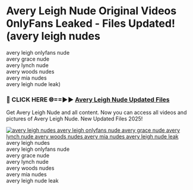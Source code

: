 # Avery Leigh Nude Original Videos 0nlyFans Leaked - Files Updated! (avery leigh nudes<br>
avery leigh onlyfans nude<br>
avery grace nude<br>
avery lynch nude<br>
avery woods nudes<br>
avery mia nudes<br>
avery leigh nude leak)

<h3>🔴 CLICK HERE 🌐==►► <a href="https://tinyurl.com/2p9ay9w9" rel="nofollow">Avery Leigh Nude Updated Files</a></h3>

Get Avery Leigh Nude and all content. Now you can access all videos and pictures of Avery Leigh Nude. New Updated Files 2025!

[![avery leigh nudes<br>
avery leigh onlyfans nude<br>
avery grace nude<br>
avery lynch nude<br>
avery woods nudes<br>
avery mia nudes<br>
avery leigh nude leak](https://i.imgur.com/KQgVmj3.gif)](https://tinyurl.com/2p9ay9w9)
avery leigh nudes<br>
avery leigh onlyfans nude<br>
avery grace nude<br>
avery lynch nude<br>
avery woods nudes<br>
avery mia nudes<br>
avery leigh nude leak